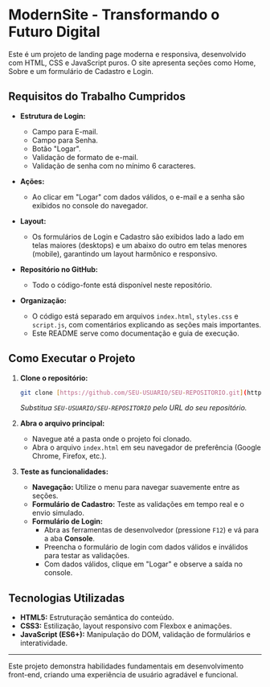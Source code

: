 # ModernSite - Transformando o Futuro Digital

Este é um projeto de landing page moderna e responsiva, desenvolvido com HTML, CSS e JavaScript puros. O site apresenta seções como Home, Sobre e um formulário de Cadastro e Login.

## Requisitos do Trabalho Cumpridos

-   **Estrutura de Login:**
    -   Campo para E-mail.
    -   Campo para Senha.
    -   Botão "Logar".
    -   Validação de formato de e-mail.
    -   Validação de senha com no mínimo 6 caracteres.

-   **Ações:**
    -   Ao clicar em "Logar" com dados válidos, o e-mail e a senha são exibidos no console do navegador.

-   **Layout:**
    -   Os formulários de Login e Cadastro são exibidos lado a lado em telas maiores (desktops) e um abaixo do outro em telas menores (mobile), garantindo um layout harmônico e responsivo.

-   **Repositório no GitHub:**
    -   Todo o código-fonte está disponível neste repositório.

-   **Organização:**
    -   O código está separado em arquivos `index.html`, `styles.css` e `script.js`, com comentários explicando as seções mais importantes.
    -   Este README serve como documentação e guia de execução.

## Como Executar o Projeto

1.  **Clone o repositório:**
    ```bash
    git clone [https://github.com/SEU-USUARIO/SEU-REPOSITORIO.git](https://github.com/SEU-USUARIO/SEU-REPOSITORIO.git)
    ```
    *Substitua `SEU-USUARIO/SEU-REPOSITORIO` pelo URL do seu repositório.*

2.  **Abra o arquivo principal:**
    -   Navegue até a pasta onde o projeto foi clonado.
    -   Abra o arquivo `index.html` em seu navegador de preferência (Google Chrome, Firefox, etc.).

3.  **Teste as funcionalidades:**
    -   **Navegação:** Utilize o menu para navegar suavemente entre as seções.
    -   **Formulário de Cadastro:** Teste as validações em tempo real e o envio simulado.
    -   **Formulário de Login:**
        -   Abra as ferramentas de desenvolvedor (pressione `F12`) e vá para a aba **Console**.
        -   Preencha o formulário de login com dados válidos e inválidos para testar as validações.
        -   Com dados válidos, clique em "Logar" e observe a saída no console.

## Tecnologias Utilizadas

-   **HTML5:** Estruturação semântica do conteúdo.
-   **CSS3:** Estilização, layout responsivo com Flexbox e animações.
-   **JavaScript (ES6+):** Manipulação do DOM, validação de formulários e interatividade.

---

Este projeto demonstra habilidades fundamentais em desenvolvimento front-end, criando uma experiência de usuário agradável e funcional.